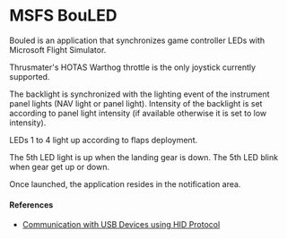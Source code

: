 # MSFS BouLED

Bouled is an application that synchronizes game controller LEDs with Microsoft Flight Simulator.

Thrusmater's HOTAS Warthog throttle is the only joystick currently supported.

The backlight is synchronized with the lighting event of the instrument panel lights (NAV light or panel light).
Intensity of the backlight is set according to panel light intensity (if available otherwise it is set to low intensity).

LEDs 1 to 4 light up according to flaps deployment.

The 5th LED light is up when the landing gear is down. The 5th LED blink when gear get up or down.

Once launched, the application resides in the notification area.

#### References
- [Communication with USB Devices using HID Protocol](https://www.codeproject.com/Articles/1244702/How-to-Communicate-with-its-USB-Devices-using-HID)
